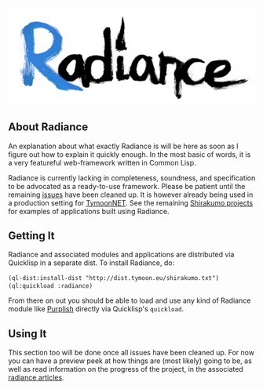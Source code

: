 ![logo](data/static/radiance.png)

About Radiance
--------------
An explanation about what exactly Radiance is will be here as soon as I figure out how to explain it quickly enough. In the most basic of words, it is a very featureful web-framework written in Common Lisp.

Radiance is currently lacking in completeness, soundness, and specification to be advocated as a ready-to-use framework. Please be patient until the remaining [issues](https://github.com/Shirakumo/radiance/issues) have been cleaned up. It is however already being used in a production setting for [TymoonNET](https://blog.tymoon.eu/). See the remaining [Shirakumo projects](https://github.com/Shirakumo) for examples of applications built using Radiance.

Getting It
----------
Radiance and associated modules and applications are distributed via Quicklisp in a separate dist. To install Radiance, do:

    (ql-dist:install-dist "http://dist.tymoon.eu/shirakumo.txt")
    (ql:quickload :radiance)

From there on out you should be able to load and use any kind of Radiance module like [Purplish](https://github.com/Shirakumo/purplish) directly via Quicklisp's `quickload`.

Using It
--------
This section too will be done once all issues have been cleaned up. For now you can have a preview peek at how things are (most likely) going to be, as well as read information on the progress of the project, in the associated [radiance articles](http://blog.tymoon.eu/tagged/radiance).
